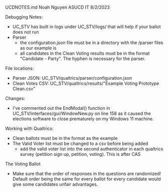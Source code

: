 UCDNOTES.md
Noah Nguyen ASUCD IT 8/2/2023

Debugging Notes:
- UC_STV has built in logs under UC_STV/logs/ that will help if your ballot does not run
- Parser
	- the configuration.json file must be in a directory with the /parser files as our example is
	- all candidates in the Clean Voting results must be in the format "Candidate - Party". The hyphen is necessary for the parser.

File locations:
- Parser JSON: UC_STV/qualtrics/parser/configuration.json
- Clean Votes CSV: UC_STV/qualtrics/results/"Example Voting Prototype Clean.csv"

Changes:
- I've commented out the EndModal() function in UC_STV/interfaces/gui/WindowNew.py on line 158 as it caused the elections software to close prematurely on my Windows 11 machine.

Working with Qualtrics:
- Clean ballots must be in the format as the example
- The Valid Voter list must be changed to a csv before being added
	- add the valid voter list into the second authenticator in each qualtrics survey (petition sign up, petition, voting). This is after CAS

The Voting Ballot
- Make sure that the order of responses in the questions are randomized! Default order being the same for every ballot for every candidate would give some candidates unfair advantages.